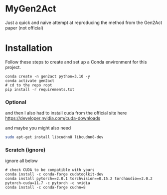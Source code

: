 # MyGen2Act
Just a quick and naive attempt at reproducing the method from the Gen2Act paper (not official)

# Installation

Follow these steps to create and set up a Conda environment for this project.

```
conda create -n gen2act python=3.10 -y
conda activate gen2act
# cd to the repo root
pip install -r requirements.txt
```


### Optional
and then I also had to install cuda from the official site here https://developer.nvidia.com/cuda-downloads

and maybe you might also need 
```bash
sudo apt-get install libcudnn8 libcudnn8-dev
```

### Scratch (ignore)
ignore all below 

```
# check CUDA to be compatible with yours 
conda install -c conda-forge cudatoolkit-dev
conda install pytorch==2.0.1 torchvision==0.15.2 torchaudio==2.0.2 pytorch-cuda=11.7 -c pytorch -c nvidia
conda install -c conda-forge cudnn=8

```